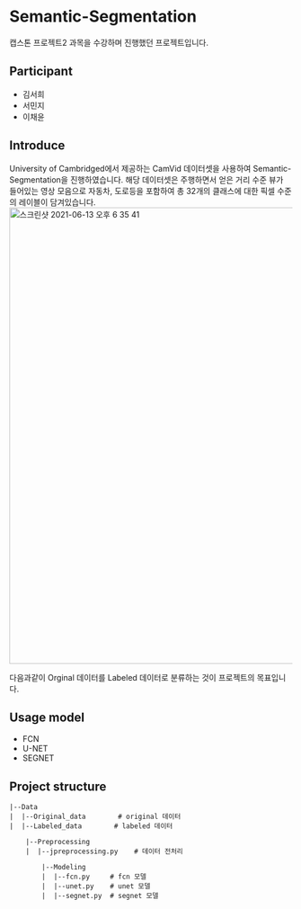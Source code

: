 # Semantic-Segmentation
캡스톤 프로젝트2 과목을 수강하며 진행했던 프로젝트입니다.

## Participant
- 김서희
- 서민지
- 이채윤

## Introduce
University of Cambridged에서 제공하는 CamVid 데이터셋을 사용하여 Semantic-Segmentation을 진행하였습니다. 해당 데이터셋은 주행하면서 얻은 거리 수준 뷰가 들어있는 영상 모음으로 자동차, 도로등을 포함하여 총 32개의 클래스에 대한 픽셀 수준의 레이블이 담겨있습니다.
<img width="812" alt="스크린샷 2021-06-13 오후 6 35 41" src="https://user-images.githubusercontent.com/55734436/121802187-31e17b00-cc76-11eb-9b56-7819ff2cbe5e.png">

다음과같이 Orginal 데이터를 Labeled 데이터로 분류하는 것이 프로젝트의 목표입니다. 


## Usage model
- FCN
- U-NET
- SEGNET

## Project structure
```
|--Data
|  |--Original_data        # original 데이터
|  |--Labeled_data        # labeled 데이터 
  
    |--Preprocessing
    |  |--jpreprocessing.py    # 데이터 전처리 

        |--Modeling      
        |  |--fcn.py     # fcn 모델
        |  |--unet.py    # unet 모델
        |  |--segnet.py  # segnet 모델

```
